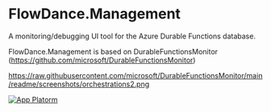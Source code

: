 # FlowDance.Management

A monitoring/debugging UI tool for the Azure Durable Functions database. 

FlowDance.Management is based on DurableFunctionsMonitor (https://github.com/microsoft/DurableFunctionsMonitor)

https://raw.githubusercontent.com/microsoft/DurableFunctionsMonitor/main/readme/screenshots/orchestrations2.png


[![App Platorm](https://raw.githubusercontent.com/microsoft/DurableFunctionsMonitor/main/readme/screenshots/orchestrations2.png)](https://www.digitalocean.com/products/app-platform)

